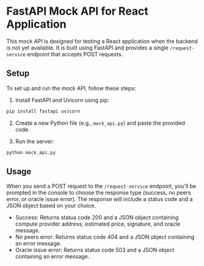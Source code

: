 # FastAPI Mock API for React Application

This mock API is designed for testing a React application when the backend is not yet available. It is built using FastAPI and provides a single `/request-service` endpoint that accepts POST requests.

## Setup

To set up and run the mock API, follow these steps:

1. Install FastAPI and Uvicorn using pip:

```bash
pip install fastapi uvicorn
```

2. Create a new Python file (e.g., `mock_api.py`) and paste the provided code.

3. Run the server:

```bash 
python mock_api.py
```


## Usage

When you send a POST request to the `/request-service` endpoint, you'll be prompted in the console to choose the response type (success, no peers error, or oracle issue error). The response will include a status code and a JSON object based on your choice.

- Success: Returns status code 200 and a JSON object containing compute provider address, estimated price, signature, and oracle message.
- No peers error: Returns status code 404 and a JSON object containing an error message.
- Oracle issue error: Returns status code 503 and a JSON object containing an error message.
